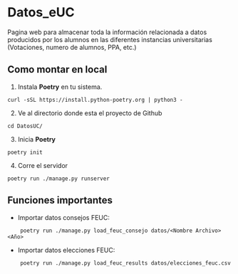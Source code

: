 # Datos_eUC

Pagina web para almacenar toda la información relacionada a datos producidos por los alumnos en las diferentes instancias universitarias (Votaciones, numero de alumnos, PPA, etc.)

## Como montar en local

1. Instala **Poetry** en tu sistema.

```Shell
curl -sSL https://install.python-poetry.org | python3 -
```

2. Ve al directorio donde esta el proyecto de Github

```Shell
cd DatosUC/
```

3. Inicia **Poetry**

```Shell
poetry init
```

4. Corre el servidor

```Shell
poetry run ./manage.py runserver
```

## Funciones importantes

- Importar datos consejos FEUC:

```Shell
    poetry run ./manage.py load_feuc_consejo datos/<Nombre Archivo> <Año>
```

- Importar datos elecciones FEUC:

```Shell
    poetry run ./manage.py load_feuc_results datos/elecciones_feuc.csv
```
